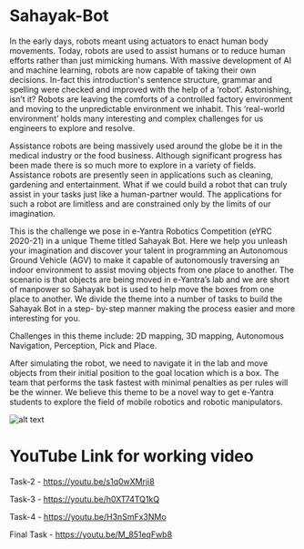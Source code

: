 # Sahayak-Bot
In the early days, robots meant using actuators to enact human body movements. Today, robots are used to assist humans or to reduce human efforts rather than just mimicking humans. With massive development of AI and machine learning, robots are now capable of taking their own decisions. In-fact this introduction's sentence structure, grammar and spelling were checked and improved with the help of a ‘robot’. Astonishing, isn’t it? Robots are leaving the comforts of a controlled factory environment and moving to the unpredictable environment we inhabit. This ‘real-world environment’ holds many interesting and complex challenges for us engineers to explore and resolve.

Assistance robots are being massively used around the globe be it in the medical industry or the food business. Although significant progress has been made there is so much more to explore in a variety of fields. Assistance robots are presently seen in applications such as cleaning, gardening and entertainment. What if we could build a robot that can truly assist in your tasks just like a human-partner would. The applications for such a robot are limitless and are constrained only by the limits of our imagination.

This is the challenge we pose in e-Yantra Robotics Competition (eYRC 2020-21) in a unique Theme titled Sahayak Bot. Here we help you unleash your imagination and discover your talent in programming an Autonomous Ground Vehicle (AGV) to make it capable of autonomously traversing an indoor environment to assist moving objects from one place to another. The scenario is that objects are being moved in e-Yantra’s lab and we are short of manpower so Sahayak bot is used to help move the boxes from one place to another. We divide the theme into a number of tasks to build the Sahayak Bot in a step- by-step manner making the process easier and more interesting for you.

Challenges in this theme include: 2D mapping, 3D mapping, Autonomous Navigation, Perception, Pick and Place.

After simulating the robot, we need to navigate it in the lab and move objects from their initial position to the goal location which is a box. The team that performs the task fastest with minimal penalties as per rules will be the winner. We believe this theme to be a novel way to get e-Yantra students to explore the field of mobile robotics and robotic manipulators.

![alt text](https://github.com/NEEHITGOYAL/Sahayak-Bot/blob/main/theme_sb.png?raw=true)
# YouTube Link for working video
Task-2 - https://youtu.be/s1q0wXMrji8

Task-3 - https://youtu.be/h0XT74TQ1kQ

Task-4 - https://youtu.be/H3nSmFx3NMo

Final Task - https://youtu.be/M_851eqFwb8
